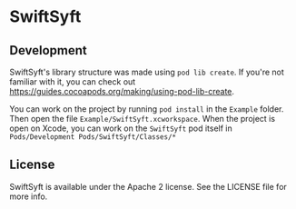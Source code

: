 # SwiftSyft

## Development

SwiftSyft's library structure was made using `pod lib create`. If you're not familiar with it, you can check out https://guides.cocoapods.org/making/using-pod-lib-create.

You can work on the project by running `pod install` in the `Example` folder. Then open the file `Example/SwiftSyft.xcworkspace`. When the project is open on Xcode, you can work on the `SwiftSyft` pod itself in `Pods/Development Pods/SwiftSyft/Classes/*`

## License

SwiftSyft is available under the Apache 2 license. See the LICENSE file for more info.
